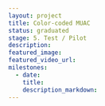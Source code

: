 ```yaml
---
layout: project
title: Color-coded MUAC
status: graduated
stage: 5. Test / Pilot
description:
featured_image:
featured_video_url:
milestones:
  - date:
    title:
    description_markdown:
---
```


